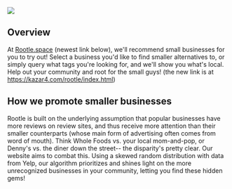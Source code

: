 ![](https://media.discordapp.net/attachments/176356676226514944/764673934645264384/unknown.png?width=1442&height=170)

## Overview

At [Rootle.space](https://rootle.space/) (newest link below), we'll recommend small businesses for you to try out! Select a business you'd like to find smaller alternatives to, or simply query what tags you're looking for, and we'll show you what's local. Help out your community and root for the small guys!
(the new link is at https://kazar4.com/rootle/index.html)

## How we promote smaller businesses

Rootle is built on the underlying assumption that popular businesses have more reviews on review sites, and thus receive more attention than their smaller counterparts (whose main form of advertising often comes from word of mouth). Think Whole Foods vs. your local mom-and-pop, or Denny's vs. the diner down the street-- the disparity's pretty clear. Our website aims to combat this. Using a skewed random distribution with data from Yelp, our algorithm prioritizes and shines light on the more unrecognized businesses in your community, letting you find these hidden gems!
